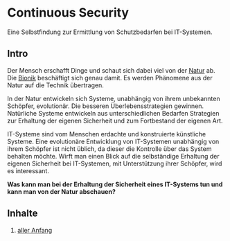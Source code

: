 # Continuous Security
Eine Selbstfindung zur Ermittlung von Schutzbedarfen bei IT-Systemen.

## Intro
Der Mensch erschafft Dinge und schaut sich dabei viel von der [Natur](https://de.wikipedia.org/wiki/Natur) ab.
Die [Bionik](https://de.wikipedia.org/wiki/Bionik) beschäftigt sich genau damit. 
Es werden Phänomene aus der Natur auf die Technik übertragen.

In der Natur entwickeln sich Systeme, unabhängig von ihrem unbekannten Schöpfer, evolutionär. Die besseren Überlebensstrategien gewinnen.
Natürliche Systeme entwickeln aus unterschiedlichen Bedarfen Strategien 
zur Erhaltung der eigenen Sicherheit und zum Fortbestand der eigenen Art.

IT-Systeme sind vom Menschen erdachte und konstruierte künstliche Systeme.
Eine evolutionäre Entwicklung von IT-Systemen unabhängig von ihrem Schöpfer ist 
nicht üblich, da dieser die Kontrolle über das System behalten möchte.
Wirft man einen Blick auf die selbständige Erhaltung der eigenen Sicherheit bei 
IT-Systemen, mit Unterstützung ihrer Schöpfer, wird es interessant.

**Was kann man bei der Erhaltung der Sicherheit eines IT-Systems tun und kann man von der Natur abschauen?**

## Inhalte
1. [aller Anfang](docs/begining.md)
